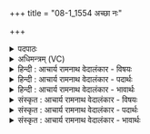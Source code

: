 +++
title = "08-1_1554 अच्छा नः"

+++
<details><summary>पदपाठः</summary>

अ꣡च्छ꣢꣯। नः꣣। शीर꣡शो꣢चिषम्। शी꣣र꣢। शो꣣चिषम्। गि꣡रः꣢꣯। य꣣न्तु। दर्शत꣢म्। अ꣡च्छ꣢꣯। य꣣ज्ञा꣡सः꣢। न꣡म꣢꣯सा। पु꣣रूव꣡सु꣢म्। पु꣣रु। व꣡सु꣢꣯म्। पु꣣रुप्रशस्त꣢म्। पु꣣रु। प्रशस्त꣢म्। ऊ꣣त꣡ये꣢। १५५४।
</details>

<details><summary>अधिमन्त्रम् (VC)</summary>

- अग्निः
- सुदीतिपुरुमीढौ तयोर्वान्यतरः
- बार्हतः प्रगाथः (विषमा बृहती, समा सतोबृहती)
- मध्यमः
</details>

<details><summary>हिन्दी : आचार्य रामनाथ वेदालंकार - विषयः</summary>

प्रथम मन्त्र में परमेश्वर को आत्म-समर्पण करते हैं।
</details>

<details><summary>हिन्दी : आचार्य रामनाथ वेदालंकार - पदार्थः</summary>

पदार्थान्वय -  (नः) हमारी (गिरः) वाणियाँ (शीरशोचिषम्) व्याप्त तेजवाले, (दर्शतम्) दर्शनीय अग्रनायक परमात्मा के (अच्छ) प्रति (यन्तु) प्रवृत्त हों। साथ ही,हमारे (यज्ञासः) उपासना-यज्ञ (ऊतये) रक्षा के लिए (नमसा) नमस्कार के साथ (पुरूवसुम्) बहुत धनवाले, (पुरुप्रशस्तम्) बहुत श्लाघ्य उस अग्नि नामक परमात्मा के (अच्छ) प्रति (यन्तु) पहुँचें ॥१॥
</details>

<details><summary>हिन्दी : आचार्य रामनाथ वेदालंकार - भावार्थः</summary>

भावार्थ -  श्रद्धा के साथ नमस्कारपूर्वक की गयी ही परमात्मा की उपासना सफल होती है,बेमन से की गयी नहीं ॥१॥
</details>

<details><summary>संस्कृत : आचार्य रामनाथ वेदालंकार - विषयः</summary>

तत्रादौ परमेश्वराय स्वात्मानं समर्पयति।
</details>

<details><summary>संस्कृत : आचार्य रामनाथ वेदालंकार - पदार्थः</summary>

पदार्थान्वय -  (नः) अस्माकम् (गिरः) वाचः (शीरशोचिषम्) अनुशायिदीप्तिम्।[शीरम् अनुशायिनमिति वा आशिनमिति वा। निरु० ४।१४।] (दर्शतम्) दर्शनीयम् अग्निम् अग्रनायकं परमात्मानम् (अच्छ) प्रति (यन्तु) प्रवर्तन्ताम्। अपि च,अस्माकम् (यज्ञासः) उपासनायज्ञाः (ऊतये) रक्षायै (नमसा) नमस्कारेण सह (पुरूवसुम्) बहुधनम् (पुरुप्रशस्तम्) बहुश्लाघ्यं तम् अग्निं परमात्मानम् (अच्छ) प्रति (यन्तु) गच्छन्तु।[संहितायाम् ‘अच्छा’ इत्यत्र ‘निपातस्य च’। अ० ६।३।१३६ इति दीर्घः]॥१॥
</details>

<details><summary>संस्कृत : आचार्य रामनाथ वेदालंकार - भावार्थः</summary>

भावार्थ -  श्रद्धय़ा नमस्कारपूर्वकं कृतैव परमात्मोपासना सफला भवति,नैवोन्मनस्कतया कृता ॥१॥
</details>